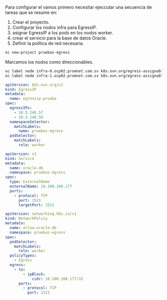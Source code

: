 Para configurar el vamos primero necesitar ejeccutar una secuencia de tareas que se resume en:
1. Crear el proyecto.
2. Configurar los nodos infra para EgressIP.
3. asignar EgressIP a los pods en los nodos worker.
4. crear el servicio para la base de datos Oracle.
5. Definir la política de red necesaria.

```sh
oc new-project pruebas-egress
```
Marcamos los nodos como direccionables.
```sh
oc label node infra-0.ocp02.promnet.com.sv k8s.ovn.org/egress-assignable=""
oc label node infra-1.ocp02.promnet.com.sv k8s.ovn.org/egress-assignable=""
```
```yaml
apiVersion: k8s.ovn.org/v1
kind: EgressIP
metadata:
  name: egressip-prueba
spec:
  egressIPs:
    - 10.5.248.57
    - 10.5.248.58
  namespaceSelector:
    matchLabels:
      name: pruebas-egress
  podSelector:
    matchLabels:
      role: worker
```
```yaml
apiVersion: v1
kind: Service
metadata:
  name: oracle-db
  namespace: pruebas-egress
spec:
  type: ExternalName
  externalName: 10.100.100.177
  ports:
    - protocol: TCP
      port: 1521
      targetPort: 1521
```
```yaml
apiVersion: networking.k8s.io/v1
kind: NetworkPolicy
metadata:
  name: allow-oracle-db
  namespace: pruebas-egress
spec:
  podSelector:
    matchLabels:
      role: worker
  policyTypes:
    - Egress
  egress:
    - to:
        - ipBlock:
            cidr: 10.100.100.177/32
      ports:
        - protocol: TCP
          port: 1521
